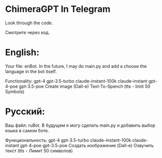 # ChimeraGPT In Telegram
Look through the code.

Смотрите через код.

# English:
Your file: enBot.
In the future, I may do main.py and add a choose the language in the bot itself.

Functionality:
gpt-4
gpt-3.5-turbo
claude-instant-100k
claude-instant
gpt-4-poe
gpt-3.5-poe
Create image (Dall-e)
Text-To-Spench (tts - limit 50 Symbols)


# Русский:
Ваш файл: ruBot.
В будущем я могу сделать main.py и добавить выбор языка в самом боте.

Функциональность: 
gpt-4
gpt-3.5-turbo
claude-instant-100k
claude-instant
gpt-4-poe
gpt-3.5-poe
Создать изображение (Dall-e)
Озвучить текст (tts - Лимит 50 символов)
